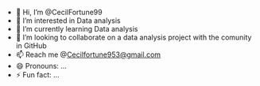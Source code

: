 - 👋 Hi, I’m @CecilFortune99
- 👀 I’m interested in Data analysis
- 🌱 I’m currently learning Data analysis
- 💞️ I’m looking to collaborate on a data analysis project with the comunity in GitHub
- 📫 Reach me @Cecilfortune953@gmail.com
- 😄 Pronouns: ...
- ⚡ Fun fact: ...

<!---
CecilFortune99/CecilFortune99 is a ✨ special ✨ repository because its `README.md` (this file) appears on your GitHub profile.
You can click the Preview link to take a look at your changes.
--->

